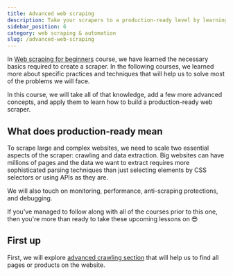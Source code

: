 ```yaml
---
title: Advanced web scraping
description: Take your scrapers to a production-ready level by learning various advanced concepts and techniques that will help you build highly scalable and reliable crawlers.
sidebar_position: 6
category: web scraping & automation
slug: /advanced-web-scraping
---
```


In [Web scraping for beginners](/academy/web-scraping-for-beginners) course, we have learned the necessary basics required to create a scraper. In the following courses, we learned more about specific practices and techniques that will help us to solve most of the problems we will face.

In this course, we will take all of that knowledge, add a few more advanced concepts, and apply them to learn how to build a production-ready web scraper.

## What does production-ready mean

To scrape large and complex websites, we need to scale two essential aspects of the scraper: crawling and data extraction. Big websites can have millions of pages and the data we want to extract requires more sophisticated parsing techniques than just selecting elements by CSS selectors or using APIs as they are.

<!-- WIP: We want to split this into crawling and data extraction
The following sections will cover the core concepts that will ensure that your scraper is production-ready:
The advanced crawling section will cover how to ensure we find all pages or products on the website.
- The advanced data extraction will cover how to efficiently extract data from a particular page or API.
-->

We will also touch on monitoring, performance, anti-scraping protections, and debugging.

If you've managed to follow along with all of the courses prior to this one, then you're more than ready to take these upcoming lessons on 😎

## First up

First, we will explore [advanced crawling section](./crawling/sitemaps-vs-search.md) that will help us to find all pages or products on the website.

